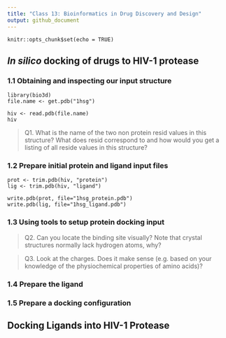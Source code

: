 ```yaml
---
title: "Class 13: Bioinformatics in Drug Discovery and Design"
output: github_document
---
```


```{r setup, include=FALSE}
knitr::opts_chunk$set(echo = TRUE)
```

## *In silico* docking of drugs to HIV-1 protease

### 1.1 Obtaining and inspecting our input structure

```{r}
library(bio3d)
file.name <- get.pdb("1hsg")
```

```{r}
hiv <- read.pdb(file.name)
hiv
```

> Q1. What is the name of the two non protein resid values in this structure? What does resid
correspond to and how would you get a listing of all reside values in this structure?



### 1.2 Prepare initial protein and ligand input files

```{r}
prot <- trim.pdb(hiv, "protein")
lig <- trim.pdb(hiv, "ligand")

write.pdb(prot, file="1hsg_protein.pdb")
write.pdb(lig, file="1hsg_ligand.pdb")
```

### 1.3 Using tools to setup protein docking input

> Q2. Can you locate the binding site visually? Note that crystal structures normally lack hydrogen atoms, why?



> Q3.  Look at the charges. Does it make sense (e.g. based on your knowledge of the physiochemical properties of amino acids)?



### 1.4 Prepare the ligand



### 1.5 Prepare a docking configuration



## Docking Ligands into HIV-1 Protease


## 